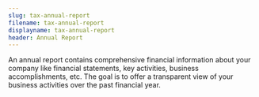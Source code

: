 ```yaml
---
slug: tax-annual-report
filename: tax-annual-report
displayname: tax-annual-report
header: Annual Report
---
```


An annual report contains comprehensive financial information about your company like financial statements, key activities, business accomplishments, etc. The goal is to offer a transparent view of your business activities over the past financial year.

